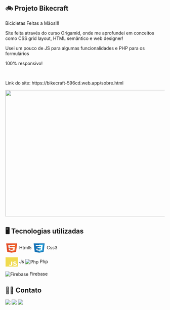 ## :bike: Projeto Bikecraft

<P>Bicicletas Feitas a Mãos!!!</P>
<p>Site feita através do curso Origamid, onde me aprofundei em conceitos como CSS grid layout, HTML semântico e web designer!</p>
<P>Usei um pouco de JS para algumas funcionalidades e PHP para os formulários</P>
<P>100% responsivo!</P>
<br>
<P>Link do site: https://bikecraft-596cd.web.app/sobre.html </P>

<img src="https://github.com/luiz-lgrp/projeto_Bikecraft/blob/main/midia/bike.gif" width="800" height="400" />

## :desktop_computer: Tecnologias utilizadas
 <div>
  
  <img align="center" alt="HTML" height="30" width="40" src="https://raw.githubusercontent.com/devicons/devicon/master/icons/html5/html5-original.svg"> Html5 
  <img align="center" alt="CSS" height="30" width="40" src="https://raw.githubusercontent.com/devicons/devicon/master/icons/css3/css3-original.svg"> Css3 <br>
  
  <img align="center" alt="Js" height="30" width="40" src="https://raw.githubusercontent.com/devicons/devicon/master/icons/javascript/javascript-plain.svg"> Js 
    <img align="center" alt="Php" height="40" width="50" src="https://cdn.jsdelivr.net/gh/devicons/devicon/icons/php/php-plain.svg"> Php <br>
  
  <img align="center" alt="Firebase" height="40" width="50" src="https://cdn.jsdelivr.net/gh/devicons/devicon/icons/firebase/firebase-plain-wordmark.svg" > Firebase 
  
  
</div>

## :raising_hand_man: Contato

<div>
        <a href="https://www.linkedin.com/in/gustavo-luiz-tech/" target="_blank"><img src="https://img.shields.io/badge/-LinkedIn-%230077B5?style=for-the-badge&logo=linkedin&logoColor=white" target="_blank"></a>
    <a href = "mailto:luizgustavorosa77@gmail.com"><img src="https://img.shields.io/badge/-Gmail-%23333?style=for-the-badge&logo=gmail&logoColor=white" target="_blank"></a>
    <a href="mailto:luizgustavorosa@outlook.com" ><img src="https://img.shields.io/badge/Microsoft_Outlook-0078D4?style=for-the-badge&logo=microsoft-outlook&logoColor=white" target="_blank"></a>
</div>
